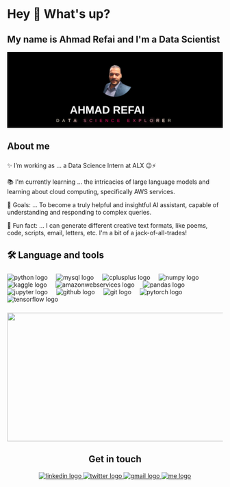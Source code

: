 <h1 align="left">Hey 👋 What's up?</h1>


###
<h2 align="left">My name is Ahmad Refai  and I'm a Data Scientist</h2>
<img  align ="center"  src="https://raw.githubusercontent.com/ahmadrefa/ahmadrefa/f7efccee2628a7bd5dca14519bf508291e9d0d1c/HTML_to_SVG_me.svg" />

###

<p align="center"></p>

###

<h2 align="left">About me</h2>

###

<p align="left">
  
  ✨  I’m working as ...  a Data Science Intern at ALX 😉⚡️ <br>
  
  📚 I'm currently learning ... the intricacies of large language models and learning about cloud computing, specifically AWS services.<br>
  
  🎯 Goals: ... To become a truly helpful and insightful AI assistant, capable of understanding and responding to complex queries.<br>
  
  🎲 Fun fact: ... I can generate different creative text formats, like poems, code, scripts, email, letters, etc. I'm a bit of a jack-of-all-trades!</p>

###
<h2 align="left">🛠 Language and tools</h3>

###

###



###

<div align="left">
  <img src="https://cdn.jsdelivr.net/gh/devicons/devicon/icons/python/python-original.svg" height="40" alt="python logo"  />
  <img width="12" />
  <img src="https://cdn.jsdelivr.net/gh/devicons/devicon/icons/mysql/mysql-original.svg" height="40" alt="mysql logo"  />
  <img width="12" />
  <img src="https://cdn.jsdelivr.net/gh/devicons/devicon/icons/cplusplus/cplusplus-original.svg" height="40" alt="cplusplus logo"  />
  <img width="12" />
  <img src="https://cdn.jsdelivr.net/gh/devicons/devicon/icons/numpy/numpy-original.svg" height="40" alt="numpy logo"  />
  <img width="12" />
  <img src="https://cdn.jsdelivr.net/gh/devicons/devicon/icons/kaggle/kaggle-original.svg" height="40" alt="kaggle logo"  />
  <img width="12" />
  <img src="https://skillicons.dev/icons?i=aws" height="40" alt="amazonwebservices logo"  />
  <img width="12" />
  <img src="https://cdn.simpleicons.org/pandas/150458" height="40" alt="pandas logo"  />
  <img width="12" />
  <img src="https://cdn.simpleicons.org/jupyter/F37626" height="40" alt="jupyter logo"  />
  <img width="12" />
  <img src="https://skillicons.dev/icons?i=github" height="40" alt="github logo"  />
  <img width="12" />
  <img src="https://cdn.simpleicons.org/git/F05032" height="40" alt="git logo"  />
  <img width="12" />
  <img src="https://skillicons.dev/icons?i=pytorch" height="40" alt="pytorch logo"  />
  <img width="12" />
  <img src="https://skillicons.dev/icons?i=tensorflow" height="40" alt="tensorflow logo"  />
</div>

###

<img align ="center"  width  = "1080"  height="300"   src="https://miro.medium.com/v2/resize:fit:720/format:webp/1*U3WRRwLx3zeDkHmIVGLJdw.gif" />

<h2 align="center">Get in touch</h2>

<div align="center">
  <a href="https://www.linkedin.com/in/ahmad-refai/" target="_blank">
    <img src="https://raw.githubusercontent.com/maurodesouza/profile-readme-generator/master/src/assets/icons/social/linkedin/default.svg" width="52" height="40" alt="linkedin logo"  />
  </a>
  <a href="https://x.com/ahmad__refai" target="_blank">
    <img src="https://raw.githubusercontent.com/maurodesouza/profile-readme-generator/master/src/assets/icons/social/twitter/default.svg" width="52" height="40" alt="twitter logo"  />
  </a>
  <a href="mailto:ahmadrefaiwork@gmail.com" target="_blank">
    <img src="https://raw.githubusercontent.com/maurodesouza/profile-readme-generator/master/src/assets/icons/social/gmail/default.svg" width="52" height="40" alt="gmail logo"  />
  </a>
   <a href="https://ahmad-refai.notion.site/Hey-I-m-Ahmad-Refai-65d2a4b7a553404fab78eaa98a8bc7ad?pvs=4" target="_blank">
    <img src="https://avatars.githubusercontent.com/u/53345988?v=4)" width="40" height="40" alt="me logo"  />
  </a>
</div>

###
